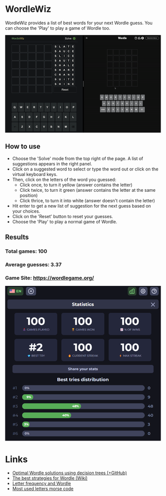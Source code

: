 # WordleWiz
WordleWiz provides a list of best words for your next Wordle guess. You can choose the 'Play' to play a game of Wordle too.

![Demo](./public/demo.gif)

## How to use
- Choose the 'Solve' mode from the top right of the page. A list of suggestions appears in the right panel.
- Click on a suggested word to select or type the word out or click on the virtual keyboard keys.
- Then, click on the letters of the word you guessed:
  - Click once, to turn it yellow (answer contains the letter)
  - Click twice, to turn it green (answer contains the letter at the same position)
  - Click thrice, to turn it into white (answer doesn't contain the letter)
- Hit enter to get a new list of suggestion for the next guess based on your choices.
- Click on the 'Reset' button to reset your guesses.
- Choose the 'Play' to play a normal game of Wordle.

## Results

### Total games: 100
### Average guesses: 3.37
### Game Site: https://wordlegame.org/

![Results Screenshot](./public/result.png)


# Links
- [Optimal Wordle solutions using decision trees (+GitHub)](https://jonathanolson.net/experiments/optimal-wordle-solutions)
- [The best strategies for Wordle (Wiki)](http://sonorouschocolate.com/notes/index.php?title=The_best_strategies_for_Wordle)
- [Letter frequency and Wordle](https://recoveringphysicist.com/39/letter-frequency-and-wordle)
- [Most used letters morse code](https://www3.nd.edu/~busiforc/handouts/cryptography/letterfrequencies.html)
